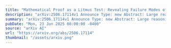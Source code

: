 ```yaml
---
title: "Mathematical Proof as a Litmus Test: Revealing Failure Modes of Advanced Large Reasoning Models"
description: "arXiv:2506.17114v1 Announce Type: new Abstract: Large reasoning models (e.g., R1, o3) have demonstrated remarkable mathematical problem-solving abilities. However, the high reported accuracy of these advanced models on popular datasets, reliance on purely numerical evaluation and potential benchmark leakage, often masks their true reasoning shortcomings. To address this, we propose leveraging the inherent rigor and methodological complexity of mathematical proofs as a diagnostic tool to expose these hidden failures. Specifically, we introduce the RFMDataset (Reveal Failure Modes), a collection of 200 diverse mathematical proof problems, and thoroughly evaluate advanced models' performance on it. Our in-depth analysis of their failures uncovers 10 fine-grained error types, which shows fundamental limitations in current large reasoning models: 1) large reasoning models grapple profoundly with mathematical proofs, with some generating entirely correct proofs for less than 20% of problems and failing even on basic ones; 2) models exhibit a diverse spectrum of reasoning failures, prominently demonstrating the lack of guarantees for the correctness and rigor of single-step reasoning; and 3) models show hallucination and incompleteness during the reasoning process. Our findings reveal that models' self-reflection is insufficient to resolve the current logical dilemmas, necessitating formalized and fine-grained logical training."
summary: "arXiv:2506.17114v1 Announce Type: new Abstract: Large reasoning models (e.g., R1, o3) have demonstrated remarkable mathematical problem-solving abilities. However, the high reported accuracy of these advanced models on popular datasets, reliance on purely numerical evaluation and potential benchmark leakage, often masks their true reasoning shortcomings. To address this, we propose leveraging the inherent rigor and methodological complexity of mathematical proofs as a diagnostic tool to expose these hidden failures. Specifically, we introduce the RFMDataset (Reveal Failure Modes), a collection of 200 diverse mathematical proof problems, and thoroughly evaluate advanced models' performance on it. Our in-depth analysis of their failures uncovers 10 fine-grained error types, which shows fundamental limitations in current large reasoning models: 1) large reasoning models grapple profoundly with mathematical proofs, with some generating entirely correct proofs for less than 20% of problems and failing even on basic ones; 2) models exhibit a diverse spectrum of reasoning failures, prominently demonstrating the lack of guarantees for the correctness and rigor of single-step reasoning; and 3) models show hallucination and incompleteness during the reasoning process. Our findings reveal that models' self-reflection is insufficient to resolve the current logical dilemmas, necessitating formalized and fine-grained logical training."
pubDate: "Mon, 23 Jun 2025 00:00:00 -0400"
source: "arXiv AI"
url: "https://arxiv.org/abs/2506.17114"
thumbnail: "/assets/arxiv.png"
---
```


